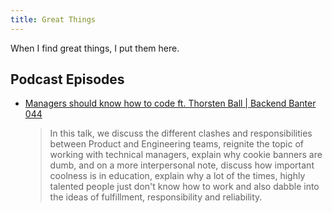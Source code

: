 ```yaml
---
title: Great Things
---
```


When I find great things, I put them here.

## Podcast Episodes

- [Managers should know how to code ft. Thorsten Ball | Backend Banter 044](https://www.youtube.com/watch?v=ruW9wtH2AZs)
  > In this talk, we discuss the different clashes and responsibilities between Product and Engineering teams, reignite the topic of working with technical managers, explain why cookie banners are dumb, and on a more interpersonal note, discuss how important coolness is in education, explain why a lot of the times, highly talented people just don't know how to work and also dabble into the ideas of fulfillment, responsibility and reliability.
